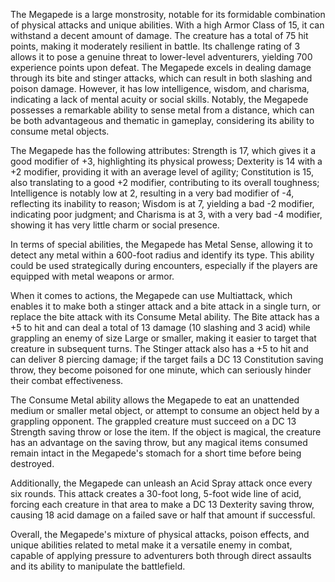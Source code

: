 The Megapede is a large monstrosity, notable for its formidable combination of physical attacks and unique abilities. With a high Armor Class of 15, it can withstand a decent amount of damage. The creature has a total of 75 hit points, making it moderately resilient in battle. Its challenge rating of 3 allows it to pose a genuine threat to lower-level adventurers, yielding 700 experience points upon defeat. The Megapede excels in dealing damage through its bite and stinger attacks, which can result in both slashing and poison damage. However, it has low intelligence, wisdom, and charisma, indicating a lack of mental acuity or social skills. Notably, the Megapede possesses a remarkable ability to sense metal from a distance, which can be both advantageous and thematic in gameplay, considering its ability to consume metal objects.

The Megapede has the following attributes: Strength is 17, which gives it a good modifier of +3, highlighting its physical prowess; Dexterity is 14 with a +2 modifier, providing it with an average level of agility; Constitution is 15, also translating to a good +2 modifier, contributing to its overall toughness; Intelligence is notably low at 2, resulting in a very bad modifier of -4, reflecting its inability to reason; Wisdom is at 7, yielding a bad -2 modifier, indicating poor judgment; and Charisma is at 3, with a very bad -4 modifier, showing it has very little charm or social presence.

In terms of special abilities, the Megapede has Metal Sense, allowing it to detect any metal within a 600-foot radius and identify its type. This ability could be used strategically during encounters, especially if the players are equipped with metal weapons or armor.

When it comes to actions, the Megapede can use Multiattack, which enables it to make both a stinger attack and a bite attack in a single turn, or replace the bite attack with its Consume Metal ability. The Bite attack has a +5 to hit and can deal a total of 13 damage (10 slashing and 3 acid) while grappling an enemy of size Large or smaller, making it easier to target that creature in subsequent turns. The Stinger attack also has a +5 to hit and can deliver 8 piercing damage; if the target fails a DC 13 Constitution saving throw, they become poisoned for one minute, which can seriously hinder their combat effectiveness.

The Consume Metal ability allows the Megapede to eat an unattended medium or smaller metal object, or attempt to consume an object held by a grappling opponent. The grappled creature must succeed on a DC 13 Strength saving throw or lose the item. If the object is magical, the creature has an advantage on the saving throw, but any magical items consumed remain intact in the Megapede's stomach for a short time before being destroyed. 

Additionally, the Megapede can unleash an Acid Spray attack once every six rounds. This attack creates a 30-foot long, 5-foot wide line of acid, forcing each creature in that area to make a DC 13 Dexterity saving throw, causing 18 acid damage on a failed save or half that amount if successful. 

Overall, the Megapede's mixture of physical attacks, poison effects, and unique abilities related to metal make it a versatile enemy in combat, capable of applying pressure to adventurers both through direct assaults and its ability to manipulate the battlefield.